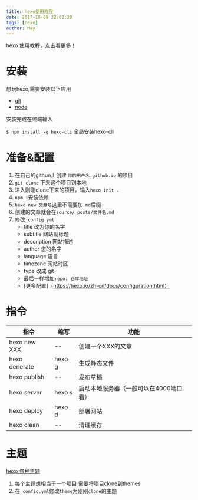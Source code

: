 ```yaml
---
title: hexo使用教程
date: 2017-10-09 22:02:20
tags: [hexo]
author: May
---
```


hexo 使用教程，点击看更多！

<!-- more -->

# 安装

想玩hexo,需要安装以下应用
- [git](https://git-scm.com/)
- [node](https://nodejs.org/en/)

安装完成在终端输入

`$ npm install -g hexo-cli`  全局安装hexo-cli

# 准备&配置

1. 在自己的githun上创建 `你的用户名.github.io` 的项目
2. `git clone` 下来这个项目到本地
3. 进入刚刚clone下来的项目，输入`hexo init .`
4. `npm i`安装依赖
5. `hexo new 文章名`这里不需要加`.md`后缀
6. 创建的文章就会在`source/_posts/文件名.md`
7. 修改`_config.yml`
   - title 改为你的名字
   - subtitle 网站副标题
   - description 网站描述
   - author 您的名字
   - language 语言
   - timezone 网站时区
   - type 改成 git
   - 最后一样增加`repo: 仓库地址`
   - [更多配置]（https://hexo.io/zh-cn/docs/configuration.html）

# 指令

| 指令 | 缩写 | 功能 |
| ------ | ------ | ------ |
| hexo new XXX | -- | 创建一个XXX的文章 |
| hexo denerate | hexo g | 生成静态文件 |
| hexo publish | --  | 发布草稿 |
| hexo server | hexo s | 启动本地服务器（一般可以在4000端口看） |
| hexo deploy | hexo d | 部署网站 |
| hexo clean | -- | 清理缓存 |

# 主题

[hexo 各种主题](https://hexo.io/themes/index.html)
1. 每个主题想相当于一个项目 需要将项目clone到themes
2. 在`_config.yml`修改`theme`为刚刚`clone`的主题
